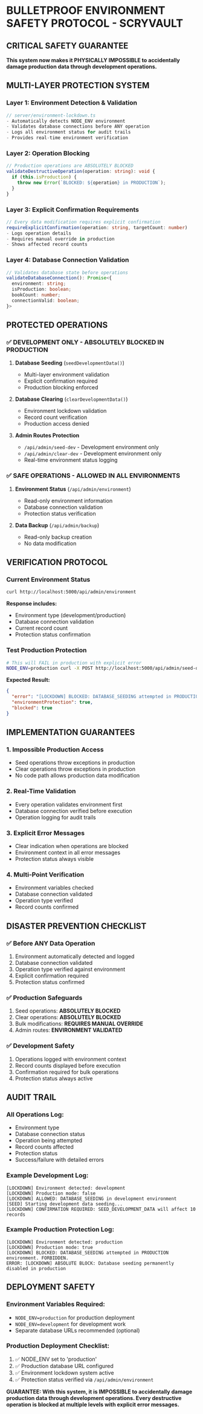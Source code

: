 # BULLETPROOF ENVIRONMENT SAFETY PROTOCOL - SCRYVAULT

## CRITICAL SAFETY GUARANTEE
**This system now makes it PHYSICALLY IMPOSSIBLE to accidentally damage production data through development operations.**

## MULTI-LAYER PROTECTION SYSTEM

### Layer 1: Environment Detection & Validation
```typescript
// server/environment-lockdown.ts
- Automatically detects NODE_ENV environment
- Validates database connections before ANY operation
- Logs all environment status for audit trails
- Provides real-time environment verification
```

### Layer 2: Operation Blocking
```typescript
// Production operations are ABSOLUTELY BLOCKED
validateDestructiveOperation(operation: string): void {
  if (this.isProduction) {
    throw new Error(`BLOCKED: ${operation} in PRODUCTION`);
  }
}
```

### Layer 3: Explicit Confirmation Requirements
```typescript
// Every data modification requires explicit confirmation
requireExplicitConfirmation(operation: string, targetCount: number)
- Logs operation details
- Requires manual override in production
- Shows affected record counts
```

### Layer 4: Database Connection Validation
```typescript
// Validates database state before operations
validateDatabaseConnection(): Promise<{
  environment: string;
  isProduction: boolean;
  bookCount: number;
  connectionValid: boolean;
}>
```

## PROTECTED OPERATIONS

### ✅ DEVELOPMENT ONLY - ABSOLUTELY BLOCKED IN PRODUCTION
1. **Database Seeding** (`seedDevelopmentData()`)
   - Multi-layer environment validation
   - Explicit confirmation required
   - Production blocking enforced

2. **Database Clearing** (`clearDevelopmentData()`)
   - Environment lockdown validation
   - Record count verification
   - Production access denied

3. **Admin Routes Protection**
   - `/api/admin/seed-dev` - Development environment only
   - `/api/admin/clear-dev` - Development environment only
   - Real-time environment status logging

### ✅ SAFE OPERATIONS - ALLOWED IN ALL ENVIRONMENTS
1. **Environment Status** (`/api/admin/environment`)
   - Read-only environment information
   - Database connection validation
   - Protection status verification

2. **Data Backup** (`/api/admin/backup`)
   - Read-only backup creation
   - No data modification

## VERIFICATION PROTOCOL

### Current Environment Status
```bash
curl http://localhost:5000/api/admin/environment
```
**Response includes:**
- Environment type (development/production)
- Database connection validation
- Current record count
- Protection status confirmation

### Test Production Protection
```bash
# This will FAIL in production with explicit error
NODE_ENV=production curl -X POST http://localhost:5000/api/admin/seed-dev
```
**Expected Result:**
```json
{
  "error": "[LOCKDOWN] BLOCKED: DATABASE_SEEDING attempted in PRODUCTION environment",
  "environmentProtection": true,
  "blocked": true
}
```

## IMPLEMENTATION GUARANTEES

### 1. **Impossible Production Access**
- Seed operations throw exceptions in production
- Clear operations throw exceptions in production
- No code path allows production data modification

### 2. **Real-Time Validation**
- Every operation validates environment first
- Database connection verified before execution
- Operation logging for audit trails

### 3. **Explicit Error Messages**
- Clear indication when operations are blocked
- Environment context in all error messages
- Protection status always visible

### 4. **Multi-Point Verification**
- Environment variables checked
- Database connection validated
- Operation type verified
- Record counts confirmed

## DISASTER PREVENTION CHECKLIST

### ✅ Before ANY Data Operation
1. Environment automatically detected and logged
2. Database connection validated
3. Operation type verified against environment
4. Explicit confirmation required
5. Protection status confirmed

### ✅ Production Safeguards
1. Seed operations: **ABSOLUTELY BLOCKED**
2. Clear operations: **ABSOLUTELY BLOCKED**
3. Bulk modifications: **REQUIRES MANUAL OVERRIDE**
4. Admin routes: **ENVIRONMENT VALIDATED**

### ✅ Development Safety
1. Operations logged with environment context
2. Record counts displayed before execution
3. Confirmation required for bulk operations
4. Protection status always active

## AUDIT TRAIL

### All Operations Log:
- Environment type
- Database connection status
- Operation being attempted
- Record counts affected
- Protection status
- Success/failure with detailed errors

### Example Development Log:
```
[LOCKDOWN] Environment detected: development
[LOCKDOWN] Production mode: false
[LOCKDOWN] ALLOWED: DATABASE_SEEDING in development environment
[SEED] Starting development data seeding...
[LOCKDOWN] CONFIRMATION REQUIRED: SEED_DEVELOPMENT_DATA will affect 10 records
```

### Example Production Protection Log:
```
[LOCKDOWN] Environment detected: production
[LOCKDOWN] Production mode: true
[LOCKDOWN] BLOCKED: DATABASE_SEEDING attempted in PRODUCTION environment. FORBIDDEN.
ERROR: [LOCKDOWN] ABSOLUTE BLOCK: Database seeding permanently disabled in production
```

## DEPLOYMENT SAFETY

### Environment Variables Required:
- `NODE_ENV=production` for production deployment
- `NODE_ENV=development` for development work
- Separate database URLs recommended (optional)

### Production Deployment Checklist:
1. ✅ NODE_ENV set to 'production'
2. ✅ Production database URL configured
3. ✅ Environment lockdown system active
4. ✅ Protection status verified via `/api/admin/environment`

**GUARANTEE: With this system, it is IMPOSSIBLE to accidentally damage production data through development operations. Every destructive operation is blocked at multiple levels with explicit error messages.**